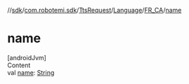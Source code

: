 //[sdk](../../../../../index.md)/[com.robotemi.sdk](../../../index.md)/[TtsRequest](../../index.md)/[Language](../index.md)/[FR_CA](index.md)/[name](name.md)



# name  
[androidJvm]  
Content  
val [name](name.md): [String](https://kotlinlang.org/api/latest/jvm/stdlib/kotlin/-string/index.html)  



